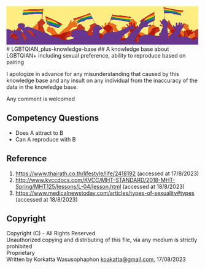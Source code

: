 <img src="assets/images/banner.jpeg" alt="banner" width="500" height="100">
# LGBTQIAN_plus-knowledge-base
## A knowledge base about LGBTQIAN+ including sexual preference, ability to reproduce based on pairing

I apologize in advance for any misunderstanding that caused by this knowledge base and any insult on any individual from the inaccuracy of the data in the knowledge base.

Any comment is welcomed
## Competency Questions
- Does A attract to B
- Can A reproduce with B

## Reference
1. https://www.thairath.co.th/lifestyle/life/2418192 (accessed at 17/8/2023)
1. http://www.kvccdocs.com/KVCC/MHT-STANDARD/2018-MHT-Spring/MHT125/lessons/L-04/lesson.html (accessed at 18/8/2023)
1. https://www.medicalnewstoday.com/articles/types-of-sexuality#types (accessed at 18/8/2023)
## Copyright
Copyright (C) - All Rights Reserved <br>Unauthorized copying and distributing of this file, via any medium is strictly prohibited <br>Proprietary <br> Written by Korkatta Wasusophaphon <koakatta@gmail.com>, 17/08/2023
